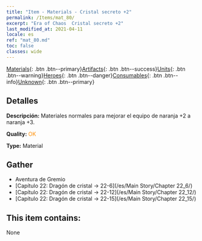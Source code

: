 ```yaml
---
title: "Item - Materials - Cristal secreto +2"
permalink: /Items/mat_80/
excerpt: "Era of Chaos  Cristal secreto +2"
last_modified_at: 2021-04-11
locale: es
ref: "mat_80.md"
toc: false
classes: wide
---
```

 [Materials](/es/Items/){: .btn .btn--primary}[Artifacts](/es/Items/Artifacts/){: .btn .btn--success}[Units](/es/Items/Units/){: .btn .btn--warning}[Heroes](/es/Items/Heroes/){: .btn .btn--danger}[Consumables](/es/Items/Consumables/){: .btn .btn--info}[Unknown](/es/Items/Unknown/){: .btn .btn--primary}

## Detalles
 **Descripción:** Materiales normales para mejorar el equipo de naranja +2 a naranja +3.

 **Quality:** <span style="color: #FF8C00">OK</span>

 **Type:** Material

## Gather

*    Aventura de Gremio 
*    [Capítulo 22: Dragón de cristal -> 22-6](/es/Main Story/Chapter 22_6/) 
*    [Capítulo 22: Dragón de cristal -> 22-12](/es/Main Story/Chapter 22_12/) 
*    [Capítulo 22: Dragón de cristal -> 22-15](/es/Main Story/Chapter 22_15/) 

## This item contains:

  None


